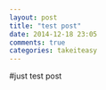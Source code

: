 ```yaml
---
layout: post
title: "test post"
date: 2014-12-18 23:05
comments: true
categories: takeiteasy
---
```


#just test post